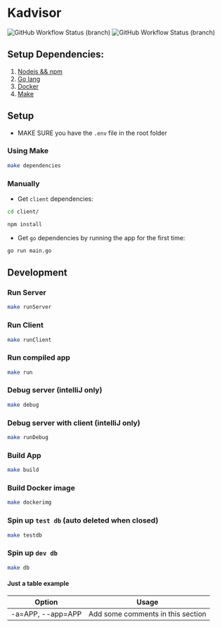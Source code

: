 # Kadvisor
![GitHub Workflow Status (branch)](https://img.shields.io/github/workflow/status/mkeiji/kadvisor/Build/master?style=flat-square) ![GitHub Workflow Status (branch)](https://img.shields.io/github/workflow/status/mkeiji/kadvisor/Test/master?label=test&style=flat-square)

## Setup Dependencies:

1. [Nodejs && npm](https://nodejs.org/en/)
2. [Go lang](https://golang.org/)
3. [Docker](https://www.docker.com/)
4. [Make](https://www.gnu.org/software/make/)

## Setup

- MAKE SURE you have the `.env` file in the root folder

### Using Make

```bash
make dependencies
```

### Manually

- Get `client` dependencies:

```bash
cd client/
```

```bash
npm install
```

- Get `go` dependencies by running the app for the first time:

```bash
go run main.go
```

## Development

### Run Server

```bash
make runServer
```

### Run Client

```bash
make runClient
```

### Run compiled app

```bash
make run
```

### Debug server (intelliJ only)

```bash
make debug
```

### Debug server with client (intelliJ only)

```bash
make runDebug
```

### Build App

```bash
make build
```

### Build Docker image

```bash
make dockerimg
```

### Spin up `test db` (auto deleted when closed)

```bash
make testdb
```

### Spin up `dev db`

```bash
make db
```

#### Just a table example

| Option            | Usage                             |
| ----------------- | --------------------------------- |
| -a=APP, --app=APP | Add some comments in this section |
